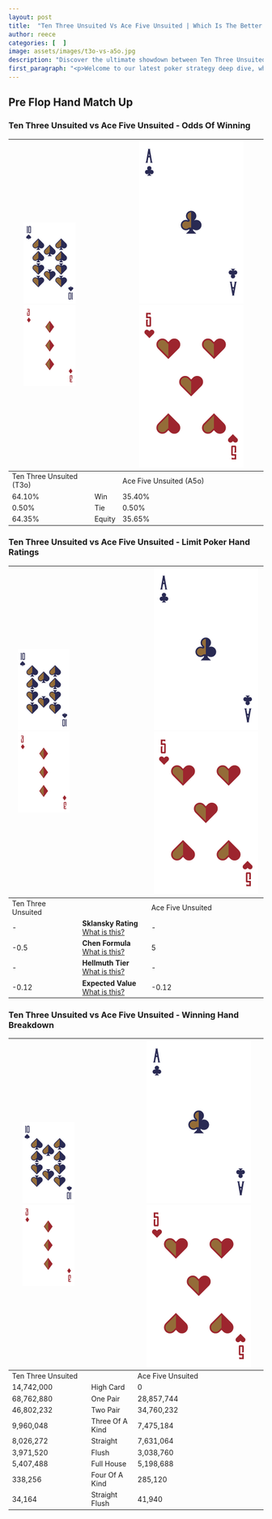 ```yaml
---
layout: post
title:  "Ten Three Unsuited Vs Ace Five Unsuited | Which Is The Better Hand In Poker? A Complete Guide"
author: reece
categories: [  ]
image: assets/images/t3o-vs-a5o.jpg
description: "Discover the ultimate showdown between Ten Three Unsuited and Ace Five Unsuited in poker! Uncover the odds, strategies, and scenarios where one hand triumphs over the other. Get ready to up your poker game with this thrilling analysis."
first_paragraph: "<p>Welcome to our latest poker strategy deep dive, where we're pitting two distinct hands against each other in a high-stakes showdown: Ten Three Unsuited vs Ace Five Unsuited.</p><p>In the dynamic world of poker, every decision counts, and knowing which hand holds the upper hand is key to your success at the table.</p><p>In this article, we'll dissect these two hands, explore the scenarios where one dominates the other, and equip you with the knowledge to make strategic choices that can tip the odds in your favor.</p><p>Get ready to unravel the intriguing dynamics of these poker hands and elevate your game to new heights.</p>"
---
```




[comment]: # (sp0)

## Pre Flop Hand Match Up

<div class="table hand-ratings" markdown="1"> 



### Ten Three Unsuited vs Ace Five Unsuited - Odds Of Winning


    
| ![image info](assets/images/hand1/T.png) ![image info](assets/images/hand1/3o.png) |  | ![image info](assets/images/hand2/A.png) ![image info](assets/images/hand2/5o.png) |
| -------- | -------- | -------- |
| Ten Three Unsuited (T3o) |  | Ace Five Unsuited (A5o) |
| 64.10% | Win | 35.40% |
| 0.50% | Tie | 0.50% |
| 64.35% | Equity | 35.65% |




[comment]: # (sp1)



### Ten Three Unsuited vs Ace Five Unsuited - Limit Poker Hand Ratings


    
| ![image info](assets/images/hand1/T.png) ![image info](assets/images/hand1/3o.png) |  | ![image info](assets/images/hand2/A.png) ![image info](assets/images/hand2/5o.png) |
| -------- | -------- | -------- |
| Ten Three Unsuited |  | Ace Five Unsuited |
| - | **Sklansky Rating** [What is this?](/sklansky-rating-explained) | - |
| -0.5 | **Chen Formula** [What is this?](/chen-formula-explained) | 5 |
| - | **Hellmuth Tier** [What is this?](/Hellmuth-tier-explained) | - |
| -0.12 | **Expected Value** [What is this?](/expected-value-explained) | -0.12 |




[comment]: # (sp2)



### Ten Three Unsuited vs Ace Five Unsuited - Winning Hand Breakdown


    
| ![image info](assets/images/hand1/T.png) ![image info](assets/images/hand1/3o.png) |  | ![image info](assets/images/hand2/A.png) ![image info](assets/images/hand2/5o.png) |
| -------- | -------- | -------- |
| Ten Three Unsuited |  | Ace Five Unsuited |
| 14,742,000 | High Card | 0 |
| 68,762,880 | One Pair | 28,857,744 |
| 46,802,232 | Two Pair | 34,760,232 |
| 9,960,048 | Three Of A Kind | 7,475,184 |
| 8,026,272 | Straight | 7,631,064 |
| 3,971,520 | Flush | 3,038,760 |
| 5,407,488 | Full House | 5,198,688 |
| 338,256 | Four Of A Kind | 285,120 |
| 34,164 | Straight Flush | 41,940 |




[comment]: # (sp3)



</div>

[comment]: # (sp4)



[comment]: # (sp5)

